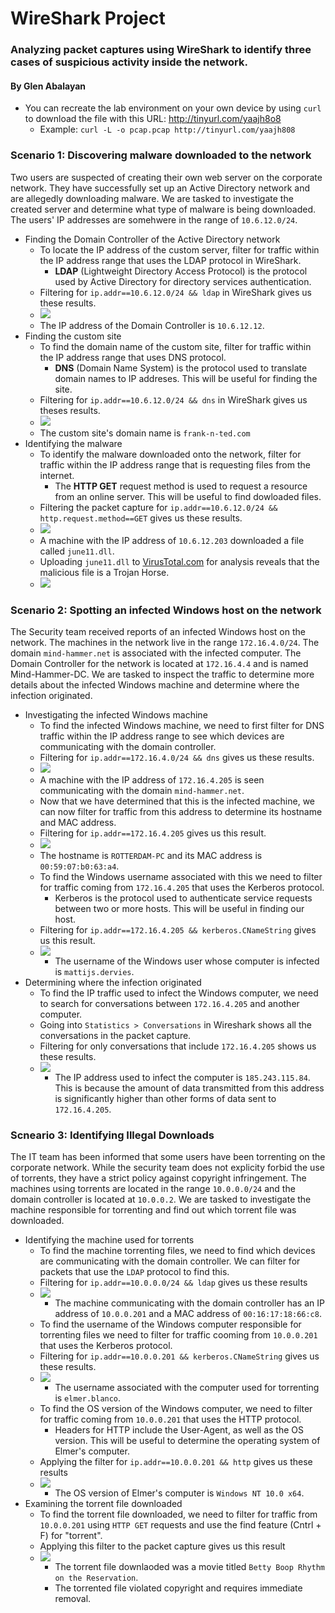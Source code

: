 # WireShark Project
### Analyzing packet captures using WireShark to identify three cases of suspicious activity inside the network. 
#### By Glen Abalayan

* You can recreate the lab environment on your own device by using `curl` to download the file with this URL: http://tinyurl.com/yaajh8o8
    - Example: `curl -L -o pcap.pcap http://tinyurl.com/yaajh808`

### Scenario 1: Discovering malware downloaded to the network
Two users are suspected of creating their own web server on the corporate network. They have successfully set up an Active Directory network and are allegedly downloading malware. We are tasked to investigate the created server and determine what type of malware is being downloaded. The users' IP addresses are somehwere in the range of `10.6.12.0/24`.
  * Finding the Domain Controller of the Active Directory network
     - To locate the IP address of the custom server, filter for traffic within the IP address range that uses the LDAP protocol in WireShark.
        - **LDAP** (Lightweight Directory Access Protocol) is the protocol used by Active Directory for directory services authentication. 
     - Filtering for `ip.addr==10.6.12.0/24 && ldap` in WireShark gives us these results.
     - ![](Images/TT%20IP%20address%20of%20Domain%20Controller%20of%20AD%20network.JPG)
      - The IP address of the Domain Controller is `10.6.12.12`.
   * Finding the custom site
      - To find the domain name of the custom site, filter for traffic within the IP address range that uses DNS protocol.
        - **DNS** (Domain Name System) is the protocol used to translate domain names to IP addreses. This will be useful for finding the site. 
      - Filtering for `ip.addr==10.6.12.0/24 && dns` in WireShark gives us theses results.
      - ![](Images/TT%20DNS%20and%20Ip%20address%20of%20custom%20site.JPG)
      - The custom site's domain name is `frank-n-ted.com`
   * Identifying the malware
      - To identify the malware downloaded onto the network, filter for traffic within the IP address range that is requesting files from the internet.
        - The **HTTP GET** request method is used to request a resource from an online server. This will be useful to find dowloaded files. 
      - Filtering the packet capture for `ip.addr==10.6.12.0/24 && http.request.method==GET` gives us these results.
      - ![](Images/TT%20wireshark%20query%20to%20show%20malware%20dowloaded%20to%20machine.JPG)
      - A machine with the IP address of `10.6.12.203` downloaded a file called `june11.dll`. 
      - Uploading `june11.dll` to [VirusTotal.com](https://www.virustotal.com/gui/) for analysis reveals that the malicious file is a Trojan Horse. 
      - ![](Images/TT%20VirusTotal%20classifies%20file%20as%20trojan.JPG)

### Scenario 2: Spotting an infected Windows host on the network
The Security team received reports of an infected Windows host on the network. The machines in the network live in the range `172.16.4.0/24`. The domain `mind-hammer.net` is associated with the infected computer. The Domain Controller for the network is located at `172.16.4.4` and is named Mind-Hammer-DC. We are tasked to inspect the traffic to determine more details about the infected Windows machine and determine where the infection originated. 
   * Investigating the infected Windows machine
      - To find the infected Windows machine, we need to first filter for DNS traffic within the IP address range to see which devices are communicating with the domain controller. 
      - Filtering for `ip.addr==172.16.4.0/24 && dns` gives us these results. 
      - ![](Images/VWM%20Rotterdam%20PC%20Hostname.JPG)
      - A machine with the IP address of `172.16.4.205` is seen communicating with the domain `mind-hammer.net`.
      - Now that we have determined that this is the infected machine, we can now filter for traffic from this address to determine its hostname and MAC address.
      - Filtering for `ip.addr==172.16.4.205` gives us this result.
      - ![](Images/VWM%20host%20name%20and%20IP%20address%20of%20infected%20computer.JPG)
      - The hostname is `ROTTERDAM-PC` and its MAC address is `00:59:07:b0:63:a4`. 
      - To find the Windows username associated with this we need to filter for traffic coming from `172.16.4.205` that uses the Kerberos protocol.
          - Kerberos is the protocol used to authenticate service requests between two or more hosts. This will be useful in finding our host. 
      - Filtering for `ip.addr==172.16.4.205 && kerberos.CNameString` gives us this result.
      - ![](Images/VWM%20Windows%20username%20of%20infected%20computer.JPG)
          - The username of the Windows user whose computer is infected is `mattijs.dervies`.
   * Determining where the infection originated
      - To find the IP traffic used to infect the Windows computer, we need to search for conversations between `172.16.4.205` and another computer.
      - Going into `Statistics > Conversations` in Wireshark shows all the conversations in the packet capture.
      - Filtering for only conversations that include `172.16.4.205` shows us these results.
      - ![](Images/VWM%20IP%20address%20used%20in%20the%20actual%20infection%20traffic.JPG) 
          - The IP address used to infect the computer is `185.243.115.84`. This is because the amount of data transmitted from this address is significantly higher than other forms of data sent to `172.16.4.205`.
### Scneario 3: Identifying Illegal Downloads
The IT team has been informed that some users have been torrenting on the corporate network. While the security team does not explicity forbid the use of torrents, they have a strict policy against copyright infringement. The machines using torrents are located in the range `10.0.0.0/24` and the domain controller is located at `10.0.0.2`.  We are tasked to investigate the machine responsible for torrenting and find out which torrent file was downloaded. 
   * Identifying the machine used for torrents
      - To find the machine torrenting files, we need to find which devices are communicating with the domain controller. We can filter for packets that use the `LDAP` protocol to find this. 
      - Filtering for `ip.addr==10.0.0.0/24 && ldap` gives us these results
      - ![](Images/ID%20MAC%20Address.JPG)
          - The machine communicating with the domain controller has an IP address of `10.0.0.201` and a MAC address of `00:16:17:18:66:c8`.
      - To find the username of the Windows computer responsible for torrenting files we need to filter for traffic cooming from `10.0.0.201` that uses the Kerberos protocol. 
      - Filtering for `ip.addr==10.0.0.201 && kerberos.CNameString` gives us these results.
      - ![](Images/ID%20Username.JPG)
           - The username associated with the computer used for torrenting is `elmer.blanco`.
      - To find the OS version of the Windows computer, we need to filter for traffic coming from `10.0.0.201` that uses the HTTP protocol.
           - Headers for HTTP include the User-Agent, as well as the OS version. This will be useful to determine the operating system of Elmer's computer.
       - Applying the filter for `ip.addr==10.0.0.201 && http` gives us these results
       - ![](Images/ID%20OS%20Version.JPG)
           - The OS version of Elmer's computer is `Windows NT 10.0 x64`.
   * Examining the torrent file downloaded
       - To find the torrent file downloaded, we need to filter for traffic from `10.0.0.201` using `HTTP GET` requests and use the find feature (Cntrl + F) for "torrent".
       - Applying this filter to the packet capture gives us this result
       - ![](Images/ID%20Torrent%20Download.JPG)
           - The torrent file downlaoded was a movie titled `Betty Boop Rhythm on the Reservation`. 
           - The torrented file violated copyright and requires immediate removal. 
